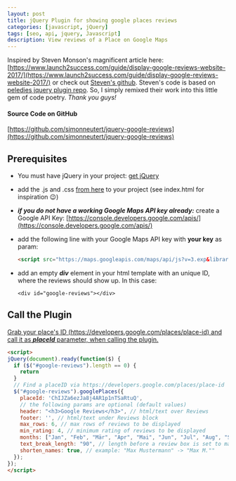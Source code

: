 ```yaml
---
layout: post
title: jQuery Plugin for showing google places reviews
categories: [javascript, jQuery]
tags: [seo, api, jquery, Javascript]
description: View reviews of a Place on Google Maps
---
```


Inspired by Steven Monson's magnificent article here:
[https://www.launch2success.com/guide/display-google-reviews-website-2017/](https://www.launch2success.com/guide/display-google-reviews-website-2017/) or check out [Steven's github](https://github.com/stevenmonson/googleReviews). Steven's code is based on [peledies jquery plugin repo](https://github.com/peledies/google-places). So, I simply remixed their work into this little gem of code poetry. *Thank you guys!*

#### Source Code on GitHub
[https://github.com/simonneutert/jquery-google-reviews](https://github.com/simonneutert/jquery-google-reviews)

## Prerequisites

* You must have jQuery in your project: [get jQuery](http://jquery.com)

* add the .js and .css [from here](https://github.com/simonneutert/jquery-google-reviews)
 to your project (see index.html for inspiration :wink:)

* ___if you do not have a working Google Maps API key already:___ create a Google API Key: [https://console.developers.google.com/apis/](https://console.developers.google.com/apis/)

* add the following line with your  Google Maps API key with **your key** as param:

  ``` html
  <script src="https://maps.googleapis.com/maps/api/js?v=3.exp&libraries=places&key=YourApiKeyHere"></script>
  ```

* add an empty ***div*** element in your html template with an unique ID, where the reviews should show up. In this case:

  `<div id="google-reviews"></div>`

## Call the Plugin

[Grab your place's ID (https://developers.google.com/places/place-id) and call it as ***placeId*** parameter, when calling the plugin. ](https://developers.google.com/places/place-id)

``` html
<script>
jQuery(document).ready(function($) {
  if ($("#google-reviews").length == 0) {
    return
  }
  // Find a placeID via https://developers.google.com/places/place-id
  $("#google-reviews").googlePlaces({
    placeId: 'ChIJZa6ezJa8j4AR1p1nTSaRtuQ',
    // the following params are optional (default values)
    header: "<h3>Google Reviews</h3>", // html/text over Reviews
    footer: '', // html/text under Reviews block
    max_rows: 6, // max rows of reviews to be displayed
    min_rating: 4, // minimum rating of reviews to be displayed
    months: ["Jan", "Feb", "Mär", "Apr", "Mai", "Jun", "Jul", "Aug", "Sep", "Okt", "Nov", "Dez"],
    text_break_length: "90", // length before a review box is set to max width
    shorten_names: true, // example: "Max Mustermann" -> "Max M.""
  });
});
</script>
```
